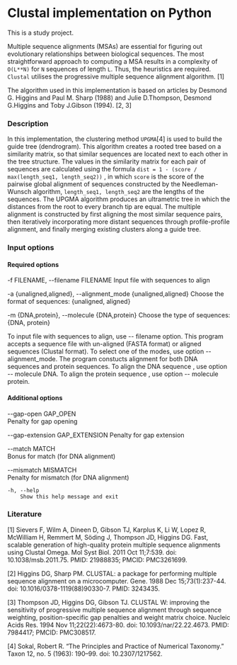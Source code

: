 # Clustal implementation on Python

This is a study project.

Multiple sequence alignments (MSAs) are essential for figuring out evolutionary relationships between biological sequences. The most straightforward approach to computing a MSA results in a complexity of `O(L**N)` for `N` sequences of length `L`. Thus, the heuristics are required. `Clustal` utilises the progressive multiple sequence alignment algorithm. [1] 

The algorithm used in this implementation is based on articles by Desmond G. Higgins and Paul M. Sharp (1988) and Julie D.Thompson, Desmond G.Higgins and Toby J.Gibson (1994). [2, 3]

### Description
In this implementation, the clustering method `UPGMA`[4] is used to build the guide tree (dendrogram). This algorithm creates a rooted tree based on a similarity matrix, so that similar sequences are located next to each other in the tree structure. The values in the similarity matrix for each pair of sequences are calculated using the formula `dist = 1 - (score / max(length_seq1, length_seq2))` , in which `score` is the score of the pairwise global alignment of sequences constructed by the Needleman-Wunsch algorithm, `length_seq1, length_seq2` are the lengths of the sequences. The UPGMA algorithm produces an ultrametric tree in which the distances from the root to every branch tip are equal. The multiple alignment is constructed by first aligning the most similar sequence pairs, then iteratively incorporating more distant sequences through profile-profile alignment, and finally merging existing clusters along a guide tree. 

### Input options

#### Required options

  -f FILENAME, --filename FILENAME
        Input file with sequences to align

  -a {unaligned,aligned}, --alignment_mode {unaligned,aligned}
        Choose the format of sequences: {unaligned, aligned}

  -m {DNA,protein}, --molecule {DNA,protein}
        Choose the type of sequences: {DNA, protein}


To input file with sequences to align, use -- filename option. This program accepts  a sequence file with un-aligned (FASTA format) or aligned sequences (Clustal format). To select one of the modes, use option -- alignment_mode.  The program constucts alignment for both DNA sequences and protein sequences. To align  the  DNA sequence , use option -- molecule DNA. To align  the protein sequence , use option -- molecule protein.

#### Additional options

  --gap-open GAP_OPEN   
        Penalty for gap opening

  --gap-extension GAP_EXTENSION
        Penalty for gap extension


  --match MATCH        
        Bonus for match (for DNA alignment)

  --mismatch MISMATCH   
        Penalty for mismatch (for DNA alignment)

    -h, --help            
        Show this help message and exit






### Literature
[1] Sievers F, Wilm A, Dineen D, Gibson TJ, Karplus K, Li W, Lopez R, McWilliam H, Remmert M, Söding J, Thompson JD, Higgins DG. Fast, scalable generation of high-quality protein multiple sequence alignments using Clustal Omega. Mol Syst Biol. 2011 Oct 11;7:539. doi: 10.1038/msb.2011.75. PMID: 21988835; PMCID: PMC3261699.

[2] Higgins DG, Sharp PM. CLUSTAL: a package for performing multiple sequence alignment on a microcomputer. Gene. 1988 Dec 15;73(1):237-44. doi: 10.1016/0378-1119(88)90330-7. PMID: 3243435.

[3] Thompson JD, Higgins DG, Gibson TJ. CLUSTAL W: improving the sensitivity of progressive multiple sequence alignment through sequence weighting, position-specific gap penalties and weight matrix choice. Nucleic Acids Res. 1994 Nov 11;22(22):4673-80. doi: 10.1093/nar/22.22.4673. PMID: 7984417; PMCID: PMC308517.

[4] Sokal, Robert R. “The Principles and Practice of Numerical Taxonomy.” Taxon 12, no. 5 (1963): 190–99. doi: 10.2307/1217562.